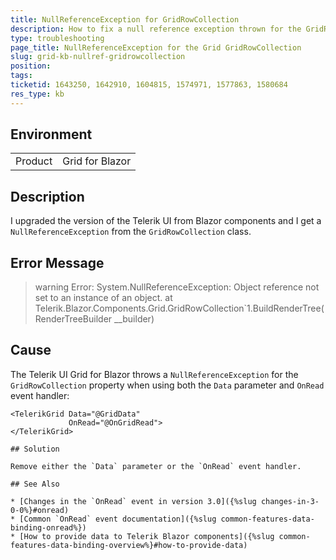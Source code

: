 ```yaml
---
title: NullReferenceException for GridRowCollection
description: How to fix a null reference exception thrown for the GridRowCollection property of the Telerik Blazor Grid.
type: troubleshooting
page_title: NullReferenceException for the Grid GridRowCollection
slug: grid-kb-nullref-gridrowcollection
position: 
tags: 
ticketid: 1643250, 1642910, 1604815, 1574971, 1577863, 1580684
res_type: kb
---
```


## Environment
<table>
	<tbody>
		<tr>
			<td>Product</td>
			<td>Grid for Blazor</td>
		</tr>
	</tbody>
</table>


## Description

I upgraded the version of the Telerik UI from Blazor components and I get a `NullReferenceException` from the `GridRowCollection` class.

## Error Message

>warning Error: System.NullReferenceException: Object reference not set to an instance of an object.
   at Telerik.Blazor.Components.Grid.GridRowCollection`1.BuildRenderTree(RenderTreeBuilder __builder)

## Cause

The Telerik UI Grid for Blazor throws a `NullReferenceException` for the `GridRowCollection` property when using both the `Data` parameter and `OnRead` event handler:

<div class="skip-repl"></div>

````CSHTML
<TelerikGrid Data="@GridData"
             OnRead="@OnGridRead">
</TelerikGrid>

## Solution

Remove either the `Data` parameter or the `OnRead` event handler.

## See Also

* [Changes in the `OnRead` event in version 3.0]({%slug changes-in-3-0-0%}#onread)
* [Common `OnRead` event documentation]({%slug common-features-data-binding-onread%})
* [How to provide data to Telerik Blazor components]({%slug common-features-data-binding-overview%}#how-to-provide-data)


